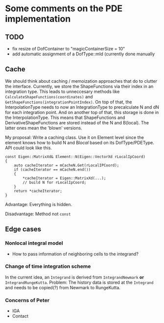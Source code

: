 # Some comments on the PDE implementation


## TODO

- fix resize of DofContainer to "magicContainerSize = 10"
- add automatic assignment of a DofType::mId (currently done manually


## Cache

We should think about caching / memoization approaches that do to clutter the interface. Currently, we store the ShapeFunctions via their index in an integration type. This leads to unneccesary methods like `CalculateShapeFunctions(coordinates)` and `GetShapeFunctions(integrationPointIndex)`. On top of that, the InterpolationType needs to now an IntegrationType to precalculate N and dN for each integration point. And on another top of that, this storage is done in the InterpolationType. This means that ShapeFunctions and DerivativeShapeFunctions are stored instead of the N and B(local). The latter ones mean the 'blown' versions. 

My proposal: Write a caching class. Use it on Element level since the element knows how to build N and B*local* based on its DofType/PDEType. API could look like this.

~~~{.cpp}
const Eigen::MatrixXd& Element::N(Eigen::VectorXd rLocalIpCoord)
{
    auto cacheIterator = mCacheN.Get(rLocalIPCoord);
    if (cacheIterator == mCacheN.end())
    {
        *cacheIterator = Eigen::MatrixXd(...);
        // build N for rLocalIpCoord;
    }
    return *cacheIterator;
}
~~~
Advantage: Everything is hidden.

Disadvantage: Method not `const`



## Edge cases

### Nonlocal integral model

- How to pass information of neighboring cells to the integrand?


### Change of time integration scheme

In the current idea, an `Integrand` is derived from `IntegrandNewmark` **or** `IntegrandRungeKutta`. Problem: The history data is stored at the `Integrand` and needs to be copied(?) from Newmark to RungeKutta.

### Concerns of Peter

- IGA
- Contact

